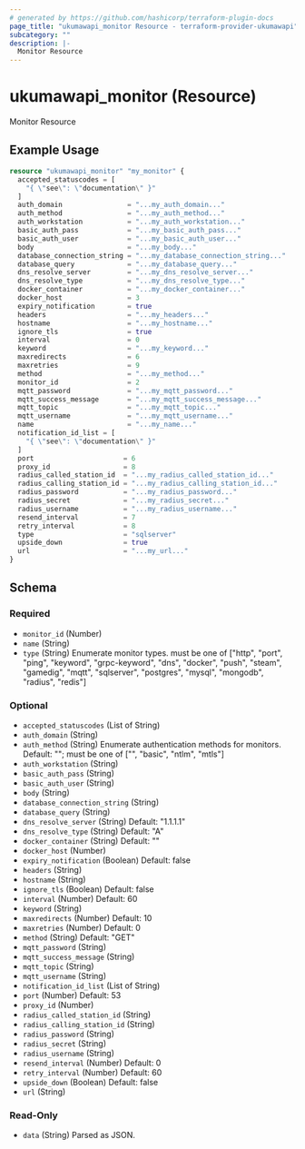 ```yaml
---
# generated by https://github.com/hashicorp/terraform-plugin-docs
page_title: "ukumawapi_monitor Resource - terraform-provider-ukumawapi"
subcategory: ""
description: |-
  Monitor Resource
---
```


# ukumawapi_monitor (Resource)

Monitor Resource

## Example Usage

```terraform
resource "ukumawapi_monitor" "my_monitor" {
  accepted_statuscodes = [
    "{ \"see\": \"documentation\" }"
  ]
  auth_domain                = "...my_auth_domain..."
  auth_method                = "...my_auth_method..."
  auth_workstation           = "...my_auth_workstation..."
  basic_auth_pass            = "...my_basic_auth_pass..."
  basic_auth_user            = "...my_basic_auth_user..."
  body                       = "...my_body..."
  database_connection_string = "...my_database_connection_string..."
  database_query             = "...my_database_query..."
  dns_resolve_server         = "...my_dns_resolve_server..."
  dns_resolve_type           = "...my_dns_resolve_type..."
  docker_container           = "...my_docker_container..."
  docker_host                = 3
  expiry_notification        = true
  headers                    = "...my_headers..."
  hostname                   = "...my_hostname..."
  ignore_tls                 = true
  interval                   = 0
  keyword                    = "...my_keyword..."
  maxredirects               = 6
  maxretries                 = 9
  method                     = "...my_method..."
  monitor_id                 = 2
  mqtt_password              = "...my_mqtt_password..."
  mqtt_success_message       = "...my_mqtt_success_message..."
  mqtt_topic                 = "...my_mqtt_topic..."
  mqtt_username              = "...my_mqtt_username..."
  name                       = "...my_name..."
  notification_id_list = [
    "{ \"see\": \"documentation\" }"
  ]
  port                      = 6
  proxy_id                  = 8
  radius_called_station_id  = "...my_radius_called_station_id..."
  radius_calling_station_id = "...my_radius_calling_station_id..."
  radius_password           = "...my_radius_password..."
  radius_secret             = "...my_radius_secret..."
  radius_username           = "...my_radius_username..."
  resend_interval           = 7
  retry_interval            = 8
  type                      = "sqlserver"
  upside_down               = true
  url                       = "...my_url..."
}
```

<!-- schema generated by tfplugindocs -->
## Schema

### Required

- `monitor_id` (Number)
- `name` (String)
- `type` (String) Enumerate monitor types. must be one of ["http", "port", "ping", "keyword", "grpc-keyword", "dns", "docker", "push", "steam", "gamedig", "mqtt", "sqlserver", "postgres", "mysql", "mongodb", "radius", "redis"]

### Optional

- `accepted_statuscodes` (List of String)
- `auth_domain` (String)
- `auth_method` (String) Enumerate authentication methods for monitors. Default: ""; must be one of ["", "basic", "ntlm", "mtls"]
- `auth_workstation` (String)
- `basic_auth_pass` (String)
- `basic_auth_user` (String)
- `body` (String)
- `database_connection_string` (String)
- `database_query` (String)
- `dns_resolve_server` (String) Default: "1.1.1.1"
- `dns_resolve_type` (String) Default: "A"
- `docker_container` (String) Default: ""
- `docker_host` (Number)
- `expiry_notification` (Boolean) Default: false
- `headers` (String)
- `hostname` (String)
- `ignore_tls` (Boolean) Default: false
- `interval` (Number) Default: 60
- `keyword` (String)
- `maxredirects` (Number) Default: 10
- `maxretries` (Number) Default: 0
- `method` (String) Default: "GET"
- `mqtt_password` (String)
- `mqtt_success_message` (String)
- `mqtt_topic` (String)
- `mqtt_username` (String)
- `notification_id_list` (List of String)
- `port` (Number) Default: 53
- `proxy_id` (Number)
- `radius_called_station_id` (String)
- `radius_calling_station_id` (String)
- `radius_password` (String)
- `radius_secret` (String)
- `radius_username` (String)
- `resend_interval` (Number) Default: 0
- `retry_interval` (Number) Default: 60
- `upside_down` (Boolean) Default: false
- `url` (String)

### Read-Only

- `data` (String) Parsed as JSON.

